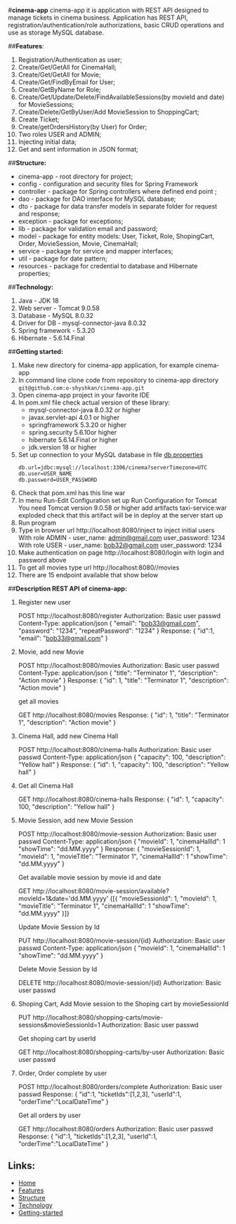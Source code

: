 #**cinema-app**
cinema-app it is application with REST API designed to manage tickets in cinema business.
Application has REST API, registration/authentication/role authorizations,
basic CRUD operations and use as storage MySQL database.

##**Features**:
1. Registration/Authentication as user;
2. Create/Get/GetAll for CinemaHall;
3. Create/Get/GetAll for Movie;
4. Create/Get/FindByEmail for User;
5. Create/GetByName for Role;
6. Create/Get/Update/Delete/FindAvailableSessions(by movieId and date) for MovieSessions;
7. Create/Delete/GetByUser/Add MovieSession to ShoppingCart;
8. Create Ticket;
9. Create/getOrdersHistory(by User) for Order;
10. Two roles USER and ADMIN;
11. Injecting initial data;
12. Get and sent information in JSON format;

##**Structure:**
* cinema-app - root directory for project;
* config - configuration and security files for Spring Framework
* controller - package for Spring controllers where defined end point ;
* dao - package for DAO interface for MySQL database;
* dto - package for data transfer models in separate folder for request and response;
* exception - package for exceptions;
* lib - package for validation email and password;
* model - package for entity models: User, Ticket, Role, ShopingCart, Order, MovieSession, Movie, CinemaHall;
* service - package for service and mapper interfaces;
* util - package for date pattern;
* resources - package for credential to database and Hibernate properties;


##**Technology:**
1. Java - JDK 18
2. Web server - Tomcat 9.0.58
3. Database - MySQL 8.0.32
4. Driver for DB - mysql-connector-java 8.0.32
5. Spring framework - 5.3.20
6. Hibernate - 5.6.14.Final

##**Getting started:**
1. Make new directory for cinema-app application, for example cinema-app
2. In command line clone code from repository to cinema-app directory
   ```git@github.com:o-shyshkan/cinema-app.git```
3. Open cinema-app project in your favorite IDE
4. In pom.xml file check actual version of these library:
   + mysql-connector-java 8.0.32 or higher
   + javax.servlet-api 4.0.1 or higher
   + springframework 5.3.20 or higher
   + spring.security 5.6.10or higher
   + hibernate 5.6.14.Final or higher
   + jdk.version 18 or higher
5. Set up connection to your MySQL database in file [db.properties](src/main/resources/db.properties)
   ```public class ConnectionUtil {
   db.url=jdbc:mysql://localhost:3306/cinema?serverTimezone=UTC
   db.user=USER_NAME
   db.password=USER_PASSWORD
6. Check that pom.xml has this line <packaging>war</packaging>
7. In menu Run-Edit Configuration set up Run Configuration for Tomcat
   You need Tomcat version 9.0.58 or higher
   add artifacts taxi-service:war exploded
   check that this artifact will be in deploy at the server start up
8. Run program
9. Type in browser url http://localhost:8080/inject to inject initial users
   With role ADMIN - user_name: admin@gmail.com user_password: 1234
   With role USER - user_name: bob32@gmail.com user_password: 1234
10. Make authentication on page http://localhost:8080/login with login and password above
12. To get all movies type url http://localhost:8080//movies
13. There are 15 endpoint available that show below

##**Description REST API of cinema-app:**
1. Register new user

   POST http://localhost:8080/register
   Authorization: Basic user passwd
   Content-Type: application/json
   {
   "email": "bob33@gmail.com",
   "password": "1234",
   "repeatPassword": "1234"
   }
   Response:
   {
   "id":1,
   "email": "bob33@gmail.com"
   }
3. Movie,
   add new Movie

   POST http://localhost:8080/movies
   Authorization: Basic user passwd
   Content-Type: application/json
   {
   "title": "Terminator 1",
   "description": "Action movie"
   }
   Response:
   {
   "id": 1,
   "title": "Terminator 1",
   "description": "Action movie"
   }

   get all movies

   GET http://localhost:8080/movies
   Response:
   {
   "id": 1,
   "title": "Terminator 1",
   "description": "Action movie"
   }
5. Cinema Hall,
   add new Cinema Hall

   POST http://localhost:8080/cinema-halls
   Authorization: Basic user passwd
   Content-Type: application/json
   {
   "capacity": 100,
   "description": "Yellow hall"
   }
   Response:
   {
   "id": 1,
   "capacity": 100,
   "description": "Yellow hall"
   }
7. Get all Cinema Hall

   GET http://localhost:8080/cinema-halls
   Response:
   {
   "id": 1,
   "capacity": 100,
   "description": "Yellow hall"
   }
4. Movie Session,
   add new Movie Session

   POST http://localhost:8080/movie-session
   Authorization: Basic user passwd
   Content-Type: application/json
   {
   "movieId": 1,
   "cinemaHallId": 1
   "showTime": "dd.MM.yyyy"
   }
   Response:
   {
   "movieSessionId": 1,
   "movieId": 1,
   "movieTitle": "Terminator 1",
   "cinemaHallId": 1
   "showTime": "dd.MM.yyyy"
   }

   Get available movie session by movie id and date

   GET http://localhost:8080/movie-session/available?movieId=1&date='dd.MM.yyyy'
   {[{
   "movieSessionId": 1,
   "movieId": 1,
   "movieTitle": "Terminator 1",
   "cinemaHallId": 1
   "showTime": "dd.MM.yyyy"
   }]}

   Update Movie Session by Id

   PUT http://localhost:8080/movie-session/{id}
   Authorization: Basic user passwd
   Content-Type: application/json
   {
   "movieId": 1,
   "cinemaHallId": 1
   "showTime": "dd.MM.yyyy"
   }

   Delete Movie Session by Id

   DELETE http://localhost:8080/movie-session/{id}
   Authorization: Basic user passwd
6. Shoping Cart,
   Add Movie session to the Shoping cart by movieSessionId

   PUT http://localhost:8080/shopping-carts/movie-sessions&movieSessionId=1
   Authorization: Basic user passwd

   Get shoping cart by userId

   GET http://localhost:8080/shopping-carts/by-user
   Authorization: Basic user passwd
8. Order,
   Order complete by user

   POST http://localhost:8080/orders/complete
   Authorization: Basic user passwd
   Response:
   {
   "id":1,
   "ticketIds":[1,2,3],
   "userId":1,
   "orderTime":"LocalDateTime"
   }

   Get all orders by user

   GET http://localhost:8080/orders
   Authorization: Basic user passwd
   Response:
   {
   "id":1,
   "ticketIds":[1,2,3],
   "userId":1,
   "orderTime":"LocalDateTime"
   }
## Links: ##
- [Home](https://github.com/o-shyshkan/cinema-app/edit/main/README.md#cinema-app-oncoming_taxi)
- [Features](https://github.com/o-shyshkan/cinema-app/edit/main/README.md#features)
- [Structure](https://github.com/o-shyshkan/cinema-app/edit/main/README.md#structure)
- [Technology](https://github.com/o-shyshkan/cinema-app/edit/main/README.md#technology)
- [Getting-started](https://github.com/o-shyshkan/cinema-app/edit/main/README.md#getting-started)
